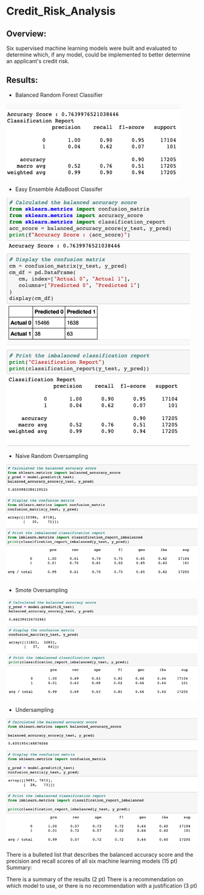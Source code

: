 # Credit_Risk_Analysis

## Overview: 
Six supervised machine learning models were built and evaluated to determine which, if any model, could be implemented to better determine an applicant's credit risk. 

## Results:

* Balanced Random Forest Classifier

![BRFC.PNG](https://github.com/worksm/Credit_Risk_Analysis/blob/c4d10834c7c38c8ebbd8c70c776583caeb3f06fa/BRFC.png)

* Easy Ensemble AdaBoost Classifer

![EEAB1.PNG](https://github.com/worksm/Credit_Risk_Analysis/blob/0dcc589c0ea58093a401a67e58bc9394a7f9ec0e/EEAB1.png)

* Naive Random Oversampling

![Naive_Oversampling](https://github.com/worksm/Credit_Risk_Analysis/blob/0bcde69fd16efff1b82314cbb8b2bde6bce930e1/Naive_Oversampling.png)

* Smote Oversampling

![Smote_Oversampling](https://github.com/worksm/Credit_Risk_Analysis/blob/0bcde69fd16efff1b82314cbb8b2bde6bce930e1/Smote_Oversampling.png)

* Undersampling

![Combo](https://github.com/worksm/Credit_Risk_Analysis/blob/0bcde69fd16efff1b82314cbb8b2bde6bce930e1/Combo.png)

There is a bulleted list that describes the balanced accuracy score and the precision and recall scores of all six machine learning models (15 pt)
Summary:

There is a summary of the results (2 pt)
There is a recommendation on which model to use, or there is no recommendation with a justification (3 pt)
